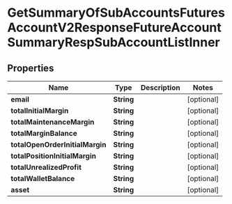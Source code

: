 

# GetSummaryOfSubAccountsFuturesAccountV2ResponseFutureAccountSummaryRespSubAccountListInner


## Properties

| Name | Type | Description | Notes |
|------------ | ------------- | ------------- | -------------|
|**email** | **String** |  |  [optional] |
|**totalInitialMargin** | **String** |  |  [optional] |
|**totalMaintenanceMargin** | **String** |  |  [optional] |
|**totalMarginBalance** | **String** |  |  [optional] |
|**totalOpenOrderInitialMargin** | **String** |  |  [optional] |
|**totalPositionInitialMargin** | **String** |  |  [optional] |
|**totalUnrealizedProfit** | **String** |  |  [optional] |
|**totalWalletBalance** | **String** |  |  [optional] |
|**asset** | **String** |  |  [optional] |



